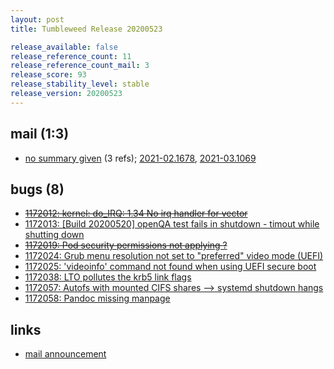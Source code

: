 ```yaml
---
layout: post
title: Tumbleweed Release 20200523

release_available: false
release_reference_count: 11
release_reference_count_mail: 3
release_score: 93
release_stability_level: stable
release_version: 20200523
---
```


## mail (1:3)

- [no summary given](https://github.com/boombatower/tumbleweed-review/issues/10) (3 refs); [2021-02.1678](https://github.com/boombatower/tumbleweed-review/issues/10), [2021-03.1069](https://github.com/boombatower/tumbleweed-review/issues/10)

## bugs (8)

<!--more-->

- ~~[1172012: kernel: do_IRQ: 1.34 No irq handler for vector](https://bugzilla.opensuse.org/show_bug.cgi?id=1172012)~~
- [1172013: \[Build 20200520\] openQA test fails in shutdown - timout while shutting down](https://bugzilla.opensuse.org/show_bug.cgi?id=1172013)
- ~~[1172019: Pod security permissions not applying ?](https://bugzilla.opensuse.org/show_bug.cgi?id=1172019)~~
- [1172024: Grub menu resolution not set to "preferred" video mode (UEFI)](https://bugzilla.opensuse.org/show_bug.cgi?id=1172024)
- [1172025: 'videoinfo' command not found when using UEFI secure boot](https://bugzilla.opensuse.org/show_bug.cgi?id=1172025)
- [1172038: LTO pollutes the krb5 link flags](https://bugzilla.opensuse.org/show_bug.cgi?id=1172038)
- [1172057: Autofs with mounted CIFS shares --> systemd shutdown hangs](https://bugzilla.opensuse.org/show_bug.cgi?id=1172057)
- [1172058: Pandoc missing manpage](https://bugzilla.opensuse.org/show_bug.cgi?id=1172058)



## links

- [mail announcement](https://github.com/boombatower/tumbleweed-review/issues/10)
